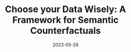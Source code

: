 ---
title: "Choose your Data Wisely: A Framework for Semantic Counterfactuals"
authors:
- Edmund Dervakos
- Konstantinos Thomas
- Giorgos Filandrianos
- Giorgos Stamou

date: "2023-05-28"

publication: "IJCAI"

links:
    pdf: https://arxiv.org/abs/2305.17667
    code: https://github.com/geofila/Semantic-Counterfactuals 
---